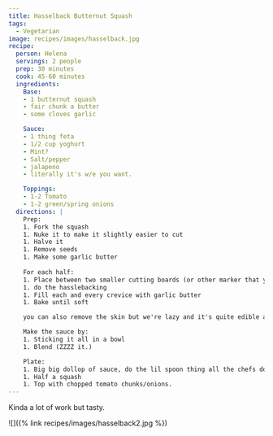 ```yaml
---
title: Hasselback Butternut Squash
tags:
  - Vegetarian
image: recipes/images/hasselback.jpg
recipe:
  person: Helena
  servings: 2 people
  prep: 30 minutes
  cook: 45-60 minutes
  ingredients:
    Base:
    - 1 butternut squash
    - fair chunk a butter
    - some cloves garlic

    Sauce:
    - 1 thing feta
    - 1/2 cup yoghurt
    - Mint?
    - Salt/pepper
    - jalapeno
    - literally it's w/e you want.

    Toppings:
    - 1-2 Tomato
    - 1-2 green/spring onions
  directions: |
    Prep:
    1. Fork the squash
    1. Nuke it to make it slightly easier to cut
    1. Halve it
    1. Remove seeds
    1. Make some garlic butter
  
    For each half:
    1. Place between two smaller cutting boards (or other marker that you're fine cutting against)
    1. do the hasslebacking
    1. Fill each and every crevice with garlic butter
    1. Bake until soft

    you can also remove the skin but we're lazy and it's quite edible and probably good fiber for ya.

    Make the sauce by:
    1. Sticking it all in a bowl
    1. Blend (ZZZZ it.)

    Plate:
    1. Big big dollop of sauce, do the lil spoon thing all the chefs do
    1. Half a squash
    1. Top with chopped tomato chunks/onions.
---
```


Kinda a lot of work but tasty.

![]({% link recipes/images/hasselback2.jpg %})
